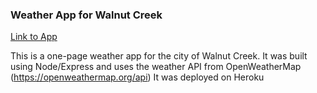 ### Weather App for Walnut Creek

[Link to App](https://desolate-oasis-38152.herokuapp.com/)

This is a one-page weather app for the city of Walnut Creek. 
It was built using Node/Express and uses the weather API from OpenWeatherMap (https://openweathermap.org/api)
It was deployed on Heroku

